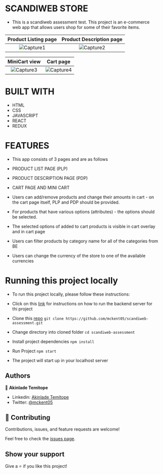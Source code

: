 # SCANDIWEB STORE

- This is a scandiweb assessment test. This project is an e-commerce web app that allows users shop for some of their favorite items.

Product Listing page                             |  Product Description page
:---------------------------------------:|:---------------------------------------:
![Capture1](https://user-images.githubusercontent.com/73607512/157762535-cd465822-e83e-4add-bc1e-2acecfd06ced.PNG) |  ![Capture2](https://user-images.githubusercontent.com/73607512/157762542-ddb6d61d-000d-4df2-9988-daaa6ecdcbe7.PNG) 

MiniCart view                            |  Cart page
:---------------------------------------:|:---------------------------------------:
![Capture3](https://user-images.githubusercontent.com/73607512/157762551-fdc063ae-1267-490a-a732-cf8532993c53.PNG) |  ![Capture4](https://user-images.githubusercontent.com/73607512/157762555-323a3c0a-a5c0-4d60-86ce-7ad9471ed7c4.PNG)


# BUILT WITH
- HTML
- CSS
- JAVASCRIPT
- REACT
- REDUX

# FEATURES 

- This app consists of 3 pages and are as follows

- PRODUCT LIST PAGE (PLP)
- PRODUCT DESCRIPTION PAGE (PDP)
- CART PAGE AND MINI CART

- Users can add/remove products and change their amounts in cart - on the cart page itself, PLP and PDP should be provided.
- For products that have various options (attributes) - the options should be selected.
- The selected options of added to cart products is visible in cart overlay and in cart page
- Users can filter products by category name for all of the categories from BE
- Users can change the currency of the store to one of the available currencies

# Running this project locally

- To run this project locally, please follow these instructions:
 - Click on this [link](https://github.com/scandiweb/junior-react-endpoint) for instructions on how to run the backend server for thi project

 - Clone this [repo](https://github.com/mckent05/scandiweb-assessment.git)
     `git clone https://github.com/mckent05/scandiweb-assessment.git `
 - Change directory into cloned folder
   `cd scandiweb-assessment`
 - Install project dependencies 
   `npm install`
- Run Project
    `npm start`
- The project will start up in your localhost server

## Authors

👤 **Akinlade Temitope**

- Linkedin: [Akinlade Temitope](https://www.linkedin.com/in/akinladetemitope/)
- Twitter: [@mckent05](https://twitter.com/mckent05)

## 🤝 Contributing

Contributions, issues, and feature requests are welcome!

Feel free to check the [issues page](../../issues/).
## Show your support


Give a ⭐️ if you like this project!